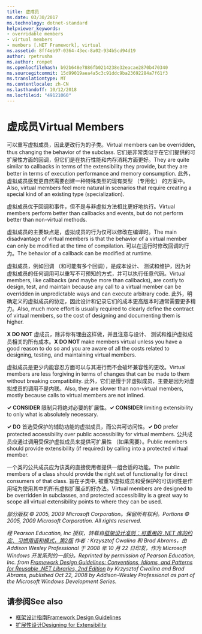 ```yaml
---
title: 虚成员
ms.date: 03/30/2017
ms.technology: dotnet-standard
helpviewer_keywords:
- overridable members
- virtual members
- members [.NET Framework], virtual
ms.assetid: 8ff4eb97-0364-43ec-8a02-934b5cd94d19
author: rpetrusha
ms.author: ronpet
ms.openlocfilehash: b92b648e7886fb0214238e32eacae2870b470340
ms.sourcegitcommit: 15d99019aea4a5c3c91ddc9ba23692284a7f61f3
ms.translationtype: MT
ms.contentlocale: zh-CN
ms.lasthandoff: 10/12/2018
ms.locfileid: "49121060"
---
```

# <a name="virtual-members"></a><span data-ttu-id="8320c-102">虚成员</span><span class="sxs-lookup"><span data-stu-id="8320c-102">Virtual Members</span></span>
<span data-ttu-id="8320c-103">可以重写虚拟成员，因此更改行为的子类。</span><span class="sxs-lookup"><span data-stu-id="8320c-103">Virtual members can be overridden, thus changing the behavior of the subclass.</span></span> <span data-ttu-id="8320c-104">它们是非常类似于在它们提供的可扩展性方面的回调，但它们是在执行性能和内存消耗方面更好。</span><span class="sxs-lookup"><span data-stu-id="8320c-104">They are quite similar to callbacks in terms of the extensibility they provide, but they are better in terms of execution performance and memory consumption.</span></span> <span data-ttu-id="8320c-105">此外，虚拟成员感觉更自然需要创建一种特殊类型的现有类型 （专用化） 的方案中。</span><span class="sxs-lookup"><span data-stu-id="8320c-105">Also, virtual members feel more natural in scenarios that require creating a special kind of an existing type (specialization).</span></span>  
  
 <span data-ttu-id="8320c-106">虚拟成员优于回调和事件，但不是与非虚拟方法相比更好地执行。</span><span class="sxs-lookup"><span data-stu-id="8320c-106">Virtual members perform better than callbacks and events, but do not perform better than non-virtual methods.</span></span>  
  
 <span data-ttu-id="8320c-107">虚拟成员的主要缺点是，虚拟成员的行为仅可以修改在编译时。</span><span class="sxs-lookup"><span data-stu-id="8320c-107">The main disadvantage of virtual members is that the behavior of a virtual member can only be modified at the time of compilation.</span></span> <span data-ttu-id="8320c-108">可以在运行时修改回调的行为。</span><span class="sxs-lookup"><span data-stu-id="8320c-108">The behavior of a callback can be modified at runtime.</span></span>  
  
 <span data-ttu-id="8320c-109">虚拟成员，例如回调 （和可能有多个回调），是成本设计、 测试和维护，因为对虚拟成员的任何调用可以重写不可预知的方式，并可以执行任意代码。</span><span class="sxs-lookup"><span data-stu-id="8320c-109">Virtual members, like callbacks (and maybe more than callbacks), are costly to design, test, and maintain because any call to a virtual member can be overridden in unpredictable ways and can execute arbitrary code.</span></span> <span data-ttu-id="8320c-110">此外，明确定义的虚拟成员的协定，因此设计和记录它们的成本更高版本时通常需要更多精力。</span><span class="sxs-lookup"><span data-stu-id="8320c-110">Also, much more effort is usually required to clearly define the contract of virtual members, so the cost of designing and documenting them is higher.</span></span>  
  
 <span data-ttu-id="8320c-111">**X DO NOT** 虚成员，除非你有理由这样做，并且注意与设计、 测试和维护虚拟成员相关的所有成本。</span><span class="sxs-lookup"><span data-stu-id="8320c-111">**X DO NOT** make members virtual unless you have a good reason to do so and you are aware of all the costs related to designing, testing, and maintaining virtual members.</span></span>  
  
 <span data-ttu-id="8320c-112">虚拟成员是更少内能容忍方面可以与其进行而不会破坏兼容性的更改。</span><span class="sxs-lookup"><span data-stu-id="8320c-112">Virtual members are less forgiving in terms of changes that can be made to them without breaking compatibility.</span></span> <span data-ttu-id="8320c-113">此外，它们是慢于非虚拟成员，主要是因为对虚拟成员的调用不是内联。</span><span class="sxs-lookup"><span data-stu-id="8320c-113">Also, they are slower than non-virtual members, mostly because calls to virtual members are not inlined.</span></span>  
  
 <span data-ttu-id="8320c-114">**✓ CONSIDER** 限制只将绝对必要的扩展性。</span><span class="sxs-lookup"><span data-stu-id="8320c-114">**✓ CONSIDER** limiting extensibility to only what is absolutely necessary.</span></span>  
  
 <span data-ttu-id="8320c-115">**✓ DO** 首选受保护的辅助功能的虚拟成员，而公共可访问性。</span><span class="sxs-lookup"><span data-stu-id="8320c-115">**✓ DO** prefer protected accessibility over public accessibility for virtual members.</span></span> <span data-ttu-id="8320c-116">公共成员应通过调用受保护虚拟成员来提供可扩展性 （如果需要）。</span><span class="sxs-lookup"><span data-stu-id="8320c-116">Public members should provide extensibility (if required) by calling into a protected virtual member.</span></span>  
  
 <span data-ttu-id="8320c-117">一个类的公共成员应为该类的直接使用者提供一组合适的功能。</span><span class="sxs-lookup"><span data-stu-id="8320c-117">The public members of a class should provide the right set of functionality for direct consumers of that class.</span></span> <span data-ttu-id="8320c-118">旨在子类中, 被重写虚拟成员和受保护的可访问性是作用域为使用其中的所有虚拟扩展点的好办法。</span><span class="sxs-lookup"><span data-stu-id="8320c-118">Virtual members are designed to be overridden in subclasses, and protected accessibility is a great way to scope all virtual extensibility points to where they can be used.</span></span>  
  
 <span data-ttu-id="8320c-119">*部分版权 © 2005, 2009 Microsoft Corporation。保留所有权利。*</span><span class="sxs-lookup"><span data-stu-id="8320c-119">*Portions © 2005, 2009 Microsoft Corporation. All rights reserved.*</span></span>  
  
 <span data-ttu-id="8320c-120">*经 Pearson Education, Inc 授权，转载自[框架设计准则：可重用的 .NET 库的约定、习惯用语和模式，第2版](https://www.informit.com/store/framework-design-guidelines-conventions-idioms-and-9780321545619) 作者：Krzysztof Cwalina 和 Brad Abrams，由 Addison Wesley Professional 于 2008 年 10 月 22 日印发，作为 Microsoft Windows 开发系列的一部分。*</span><span class="sxs-lookup"><span data-stu-id="8320c-120">*Reprinted by permission of Pearson Education, Inc. from [Framework Design Guidelines: Conventions, Idioms, and Patterns for Reusable .NET Libraries, 2nd Edition](https://www.informit.com/store/framework-design-guidelines-conventions-idioms-and-9780321545619) by Krzysztof Cwalina and Brad Abrams, published Oct 22, 2008 by Addison-Wesley Professional as part of the Microsoft Windows Development Series.*</span></span>  
  
## <a name="see-also"></a><span data-ttu-id="8320c-121">请参阅</span><span class="sxs-lookup"><span data-stu-id="8320c-121">See also</span></span>

- [<span data-ttu-id="8320c-122">框架设计指南</span><span class="sxs-lookup"><span data-stu-id="8320c-122">Framework Design Guidelines</span></span>](../../../docs/standard/design-guidelines/index.md)  
- [<span data-ttu-id="8320c-123">扩展性设计</span><span class="sxs-lookup"><span data-stu-id="8320c-123">Designing for Extensibility</span></span>](../../../docs/standard/design-guidelines/designing-for-extensibility.md)

